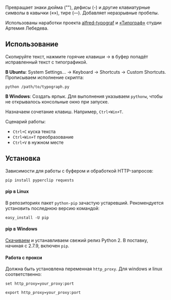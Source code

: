 Превращает знаки дюйма (""), дефисы (-) и другие клавиатурные символы в кавычки («»), тире (—). Добавляет неразрывные пробелы.

Использованы наработки проекта [alfred-typograf](https://github.com/voldmar/alfred-typograf) и [«Типограф»](http://www.artlebedev.ru/tools/typograf/) студии Артемия Лебедева.

## Использование

Скопируйте текст, нажмите горячие клавиши → в буфер попадёт исправленный текст с типографикой.

**В Ubuntu**: System Settings... → Keyboard → Shortcuts → Custom Shortcuts. Прописываем исполнение скрипта:
```
python /path/to/typograph.py
```
**В Windows**: Создать ярлык. Для выполнения указываем `pythonw`, чтобы не открывалось консольные окно при запуске.

Назначаем сочетание клавиш. Например, `Ctrl+Win+T`.

Сценарий работы:
* `Ctrl+C` куска текста
* `Ctrl+Win+T` преобразование
* `Ctrl+V` в нужном месте

## Установка

Зависимости для работы с буфером и обработкой HTTP-запросов:
```
pip install pyperclip requests
```

#### pip в Linux

В репозиториях пакет `python-pip` зачастую устаревший. Рекомендуется установить последнюю версию командой:
```
easy_install -U pip
```

#### pip в Windows

[Скачиваем](https://www.python.org/downloads/windows/) и устанавливаем свежий релиз Python 2. В поставку, начиная с 2.7.9, включен `pip`.

#### Работа с прокси

Должна быть установлена переменная `http_proxy`. Для windows и linux соответственно:
```
set http_proxy=your_proxy:port

export http_proxy=your_proxy:port
```